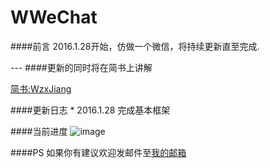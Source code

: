 # WWeChat
####前言
2016.1.28开始，仿做一个微信，将持续更新直至完成.
<div>
</div>
---
####更新的同时将在简书上讲解
<div>
</div>

[简书:WzxJiang](http://www.jianshu.com/users/389c20d5a244)
<div>
</div>
####更新日志
 * 2016.1.28 完成基本框架
 <div>
 </div>
 
####当前进度
 ![image](https://github.com/Wzxhaha/WWeChat/raw/master/wechat.gif)
<div>
</div>

####PS
如果你有建议欢迎发邮件至[我的邮箱](18516312500@163.com)

